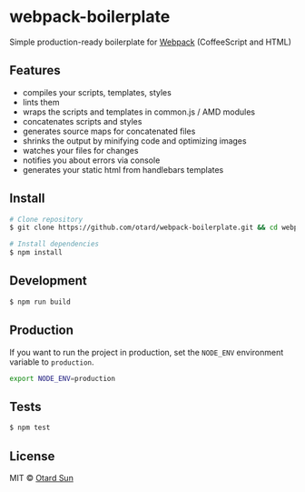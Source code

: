 # webpack-boilerplate

Simple production-ready boilerplate for [Webpack](http://webpack.github.io/) (CoffeeScript and HTML)

## Features

* compiles your scripts, templates, styles
* lints them
* wraps the scripts and templates in common.js / AMD modules
* concatenates scripts and styles
* generates source maps for concatenated files
* shrinks the output by minifying code and optimizing images
* watches your files for changes
* notifies you about errors via console
* generates your static html from handlebars templates

## Install

```sh
# Clone repository
$ git clone https://github.com/otard/webpack-boilerplate.git && cd webpack-boilerplate

# Install dependencies
$ npm install
```

## Development

```sh
$ npm run build
```

## Production

If you want to run the project in production, set the `NODE_ENV` environment variable to `production`.

```sh
export NODE_ENV=production
```

## Tests

```sh
$ npm test
```

## License

MIT © [Otard Sun](http://github.com/otard)
